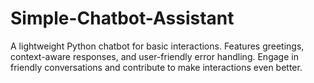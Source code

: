 # Simple-Chatbot-Assistant
A lightweight Python chatbot for basic interactions. Features greetings, context-aware responses, and user-friendly error handling. Engage in friendly conversations and contribute to make interactions even better.

